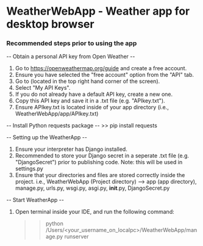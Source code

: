 # WeatherWebApp - Weather app for desktop browser

### Recommended steps prior to using the app ###

-- Obtain a personal API key from Open Weather -- 
1. Go to https://openweathermap.org/guide and create a free account.
2. Ensure you have selected the "free account" option from the "API" tab.
3. Go to <your account> (located in the top right hand corner of the screen).
4. Select "My API Keys".
5. If you do not already have a default API key, create a new one.
6. Copy this API key and save it in a .txt file (e.g. "APIkey.txt").
7. Ensure APIkey.txt is located inside of your app directory (i.e., WeatherWebApp/app/APIkey.txt)


-- Install Python requests package --
    >> pip install requests


-- Setting up the WeatherApp --
1. Ensure your interpreter has Django installed.
2. Recommended to store your Django secret in a seperate .txt file (e.g. "DjangoSecret") prior to publishing code.
  Note: this will be used in settings.py
3. Ensure that your directories and files are stored correctly inside the project.
    i.e., WeatherWebApp (Project directory) --> app (app directory), manage.py, urls.py, wsgi.py, asgi.py, __init__.py, DjangoSecret.py


-- Start WeatherApp --
1. Open terminal inside your IDE, and run the following command:
    >> python /Users/<your_username_on_localpc>/WeatherWebApp/manage.py runserver
